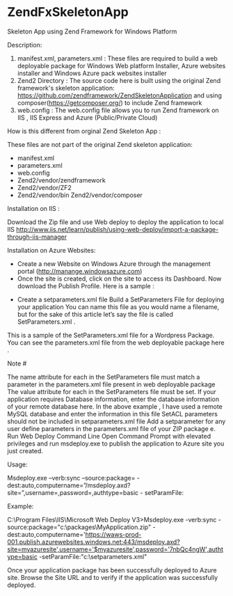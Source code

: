 ZendFxSkeletonApp
=================

Skeleton App using Zend Framework for Windows Platform


Description:

1. manifest.xml, parameters.xml : These files are required to build a web deployable package for Windows Web platform Installer,
Azure websites installer and Windows Azure pack websites installer
2. Zend2 Directory : The source code here is  built using the original Zend framework's skeleton application: https://github.com/zendframework/ZendSkeletonApplication and using composer(https://getcomposer.org/) to include Zend framework
3. web.config : The web.config file allows you to run Zend framework on IIS , IIS Express and Azure (Public/Private Cloud)


How is this different from orginal Zend Skeleton App :

These files are not part of the original Zend skeleton application:
   - manifest.xml
   - parameters.xml
   - web.config
   - Zend2/vendor/zendframework
   - Zend2/vendor/ZF2
   - Zend2/vendor/bin
    Zend2/vendor/composer
    

Installation on IIS :

Download the Zip file and use Web deploy to deploy the application to local IIS 
http://www.iis.net/learn/publish/using-web-deploy/import-a-package-through-iis-manager 


Installation on Azure Websites:

- Create a new Website on Windows Azure through the management portal (http://manange.windowsazure.com)
- Once the site is created, click on the site to access its Dashboard. Now download the Publish Profile. Here is a sample :

<publishProfile profileName="myazuresite - Web Deploy" publishMethod="MSDeploy" publishUrl="waws-prod-001.publish.azurewebsites.windows.net:443" msdeploySite="myazuresite" userName="$myazuresite" userPWD="7nbQc4ngW" destinationAppUrl="http://myazuresite.azurewebsites.net" SQLServerDBConnectionString="" mySQLDBConnectionString="Database=SiteA3nnQoL6k0;Data Source=us-cdbr-azure-west-b.cleardb.com;User Id=b00ea5f73c603a;Password=somePassword" hostingProviderForumLink="" controlPanelLink="http://windows.azure.com">

- Create a setparameters.xml file 
Build a SetParameters File for deploying your application
You can name this file as you would name a filename, but for the sake of this article let’s say the file is called SetParameters.xml .

This is a sample of the SetParameters.xml file for a Wordpress Package. You can see the parameters.xml file from the web deployable package here  .

<parameters> 
<setParameter name="AppPath" value="myazuresite" /> 
<setParameter name="DbServer" value="us-cdbr-azure-west-b.cleardb.com" /> 
<setParameter name="DbName” value="SiteA3nnQoL6k0" /> 
<setParameter name="DbUsername" value="b00ea5f73c603a" /> 
<setParameter name="DbPassword" value="somePassword" /> 
<setParameter name="DbAdminUsername" value="b00ea5f73c603a" /> 
<setParameter name="DbAdminPassword" value="somePassword" /> 
</parameters>
Note #

The name attribute for each <setParameter>  in the SetParameters file must match a parameter in the parameters.xml file present in web deployable package
The value attribute for each <setParameter> in the SetParameters file must be set.
If your application requires Database information, enter the database information of your remote database here. In the above example  , I have used a remote  MySQL database  and enter the information in this file
SetACL parameters should not be included in setparameters.xml file
Add a setparameter for any user define parameters in the parameters.xml file of your ZIP package 
 e.      Run Web Deploy Command Line
Open Command Prompt with elevated privileges and run msdeploy.exe to publish the application to Azure site you just created.

Usage:

Msdeploy.exe –verb:sync –source:package=<pathToLocalZip> -dest:auto,computername=”<publisherURLwithHttpsAndPortOr8172>/msdeploy.axd?site=<remoteSiteName>”,username=<publishingUserName>,password=<publisherPwd>,authtype=basic  - setParamFile:<pathToLocalSetParamFile>

Example:

C:\Program Files\IIS\Microsoft Web Deploy V3>Msdeploy.exe -verb:sync -source:package="c:\packages\MyApplication.zip" -dest:auto,computername='https://waws-prod-001.publish.azurewebsites.windows.net:443/msdeploy.axd?site=myazuresite',username='$myazuresite',password='7nbQc4ngW',authtype=basic -setParamFile:"c:\setparameters.xml"

Once your application package has been successfully deployed to Azure site. Browse the Site URL and to verify if the application was successfully deployed. 


